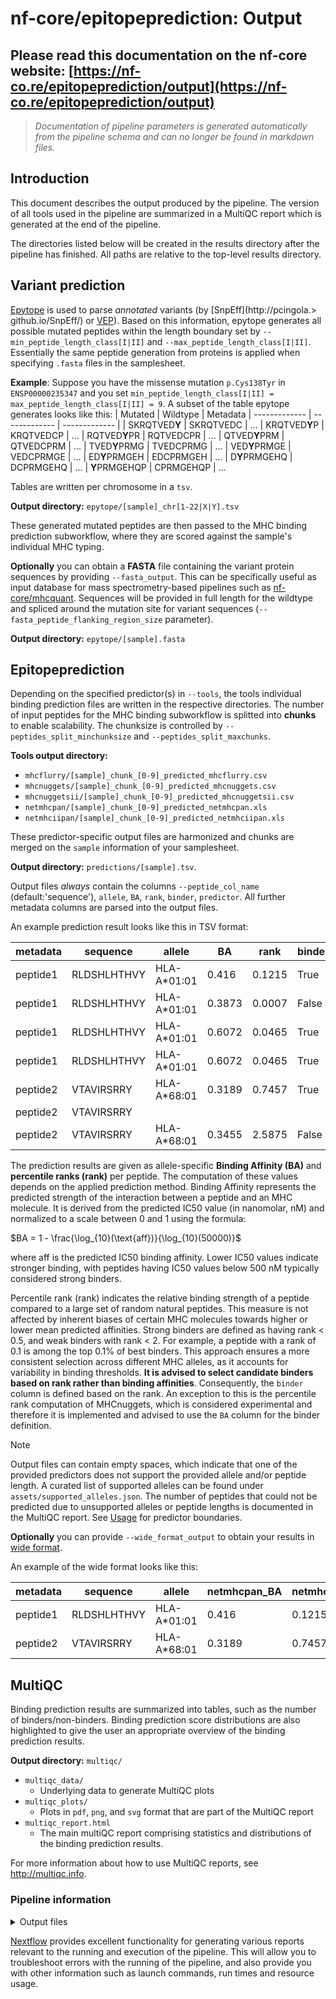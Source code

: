 # nf-core/epitopeprediction: Output

## Please read this documentation on the nf-core website: [https://nf-co.re/epitopeprediction/output](https://nf-co.re/epitopeprediction/output)

> _Documentation of pipeline parameters is generated automatically from the pipeline schema and can no longer be found in markdown files._

## Introduction

This document describes the output produced by the pipeline. The version of all tools used in the pipeline are summarized in a MultiQC report which is generated at the end of the pipeline.

The directories listed below will be created in the results directory after the pipeline has finished. All paths are relative to the top-level results directory.

## Variant prediction

[Epytope](https://github.com/KohlbacherLab/epytope) is used to parse _annotated_ variants (by [SnpEff](http://pcingola.> github.io/SnpEff/) or [VEP](https://www.ensembl.org/info/docs/tools/vep/index.html)). Based on this information, epytope generates all possible mutated peptides within the length boundary set by `--min_peptide_length_class[I|II]` and `--max_peptide_length_class[I|II]`. Essentially the same peptide generation from proteins is applied when specifying `.fasta` files in the samplesheet.

**Example**: Suppose you have the missense mutation `p.Cys138Tyr` in `ENSP00000235347` and you set `min_peptide_length_class[I|II] = max_peptide_length_class[I|II] = 9`. A subset of the table epytope generates looks like this:
| Mutated | Wildtype | Metadata
| ------------- | ------------- | ------------- |
| SKRQTVED**Y** | SKRQTVEDC | ...
| KRQTVED**Y**P | KRQTVEDCP | ...
| RQTVED**Y**PR | RQTVEDCPR | ...
| QTVED**Y**PRM | QTVEDCPRM | ...
| TVED**Y**PRMG | TVEDCPRMG | ...
| VED**Y**PRMGE | VEDCPRMGE | ...
| ED**Y**PRMGEH | EDCPRMGEH | ...
| D**Y**PRMGEHQ | DCPRMGEHQ | ...
| **Y**PRMGEHQP | CPRMGEHQP | ...

Tables are written per chromosome in a `tsv`.

**Output directory:** `epytope/[sample]_chr[1-22|X|Y].tsv`

These generated mutated peptides are then passed to the MHC binding prediction subworkflow, where they are scored against the sample's individual MHC typing.

**Optionally** you can obtain a **FASTA** file containing the variant protein sequences by providing `--fasta_output`. This can be specifically useful as input database for mass spectrometry-based pipelines such as [nf-core/mhcquant](https://github.com/nf-core/mhcquant). Sequences will be provided in full length for the wildtype and spliced around the mutation site for variant sequences (`--fasta_peptide_flanking_region_size` parameter).

**Output directory:** `epytope/[sample].fasta`

## Epitopeprediction

Depending on the specified predictor(s) in `--tools`, the tools individual binding prediction files are written in the respective directories. The number of input peptides for the MHC binding subworkflow is splitted into **chunks** to enable scalability.
The chunksize is controlled by `--peptides_split_minchunksize` and `--peptides_split_maxchunks`.

**Tools output directory:**

- `mhcflurry/[sample]_chunk_[0-9]_predicted_mhcflurry.csv`
- `mhcnuggets/[sample]_chunk_[0-9]_predicted_mhcnuggets.csv`
- `mhcnuggetsii/[sample]_chunk_[0-9]_predicted_mhcnuggetsii.csv`
- `netmhcpan/[sample]_chunk_[0-9]_predicted_netmhcpan.xls`
- `netmhciipan/[sample]_chunk_[0-9]_predicted_netmhciipan.xls`

These predictor-specific output files are harmonized and chunks are merged on the `sample` information of your samplesheet.

**Output directory:** `predictions/[sample].tsv`.

Output files _always_ contain the columns `--peptide_col_name` (default:'sequence'), `allele`, `BA`, `rank`, `binder`, `predictor`. All further metadata columns are parsed into the output files.

An example prediction result looks like this in TSV format:

| metadata | sequence    | allele       | BA     | rank   | binder | predictor  |
| -------- | ----------- | ------------ | ------ | ------ | ------ | ---------- |
| peptide1 | RLDSHLHTHVY | HLA-A\*01:01 | 0.416  | 0.1215 | True   | netmhcpan  |
| peptide1 | RLDSHLHTHVY | HLA-A\*01:01 | 0.3873 | 0.0007 | False  | mhcnuggets |
| peptide1 | RLDSHLHTHVY | HLA-A\*01:01 | 0.6072 | 0.0465 | True   | mhcflurry  |
| peptide1 | RLDSHLHTHVY | HLA-A\*01:01 | 0.6072 | 0.0465 | True   | mhcflurry  |
| peptide2 | VTAVIRSRRY  | HLA-A\*68:01 | 0.3189 | 0.7457 | True   | netmhcpan  |
| peptide2 | VTAVIRSRRY  |              |        |        |        |            |
| peptide2 | VTAVIRSRRY  | HLA-A\*68:01 | 0.3455 | 2.5875 | False  | mhcflurry  |

The prediction results are given as allele-specific **Binding Affinity (BA)** and **percentile ranks (rank)** per peptide. The computation of these values depends on the applied prediction method.
Binding Affinity represents the predicted strength of the interaction between a peptide and an MHC molecule. It is derived from the predicted IC50 value (in nanomolar, nM) and normalized to a scale between 0 and 1 using the formula:

$BA = 1 - \frac{\log_{10}(\text{aff})}{\log_{10}(50000)}$

where aff is the predicted IC50 binding affinity. Lower IC50 values indicate stronger binding, with peptides having IC50 values below 500 nM typically considered strong binders.

Percentile rank (rank) indicates the relative binding strength of a peptide compared to a large set of random natural peptides. This measure is not affected by inherent biases of certain MHC molecules towards higher or lower mean predicted affinities. Strong binders are defined as having rank < 0.5, and weak binders with rank < 2. For example, a peptide with a rank of 0.1 is among the top 0.1% of best binders. This approach ensures a more consistent selection across different MHC alleles, as it accounts for variability in binding thresholds. **It is advised to select candidate binders based on rank rather than binding affinities**. Consequently, the `binder` column is defined based on the rank. An exception to this is the percentile rank computation of MHCnuggets, which is considered experimental and therefore it is implemented and advised to use the `BA` column for the binder definition.

> [!NOTE]
> Output files can contain empty spaces, which indicate that one of the provided predictors does not support the provided allele and/or peptide length. A curated list of supported alleles can be found under `assets/supported_alleles.json`. The number of peptides that could not be predicted due to unsupported alleles or peptide lengths is documented in the MultiQC report. See [Usage](./usage.md) for predictor boundaries.

**Optionally** you can provide `--wide_format_output` to obtain your results in [wide format](https://data.europa.eu/apps/data-visualisation-guide/wide-versus-long-data).

An example of the wide format looks like this:

| metadata | sequence    | allele       | netmhcpan_BA | netmhcpan_rank | netmhcpan_binder | mhcnuggets_BA | mhcnuggets_rank | mhcnuggets_binder | mhcflurry_BA | mhcflurry_rank | mhcflurry_binder |
| -------- | ----------- | ------------ | ------------ | -------------- | ---------------- | ------------- | --------------- | ----------------- | ------------ | -------------- | ---------------- |
| peptide1 | RLDSHLHTHVY | HLA-A\*01:01 | 0.416        | 0.1215         | True             | 0.3873        | 0.0007          | False             | 0.6072       | 0.0465         | True             |
| peptide2 | VTAVIRSRRY  | HLA-A\*68:01 | 0.3189       | 0.7457         | True             |               |                 |                   | 0.3455       | 2.5875         | False            |

## MultiQC

Binding prediction results are summarized into tables, such as the number of binders/non-binders. Binding prediction score distributions are also highlighted to give the user an appropriate overview of the binding prediction results.

**Output directory:** `multiqc/`

- `multiqc_data/`
  - Underlying data to generate MultiQC plots
- `multiqc_plots/`
  - Plots in `pdf`, `png`, and `svg` format that are part of the MultiQC report
- `multiqc_report.html`
  - The main multiQC report comprising statistics and distributions of the binding prediction results.

For more information about how to use MultiQC reports, see <http://multiqc.info>.

### Pipeline information

<details markdown="1">
<summary>Output files</summary>

- `pipeline_info/`

  - Reports generated by Nextflow: `execution_report.html`, `execution_timeline.html`, `execution_trace.txt` and `pipeline_dag.html`.
  - Reports generated by the pipeline: `software_versions.yml`.
  - Reformatted samplesheet files used as input to the pipeline: `samplesheet.valid.csv`.
  - Parameters used by the pipeline run: `params.json`.

</details>

[Nextflow](https://www.nextflow.io/docs/latest/tracing.html) provides excellent functionality for generating various reports relevant to the running and execution of the pipeline. This will allow you to troubleshoot errors with the running of the pipeline, and also provide you with other information such as launch commands, run times and resource usage.
